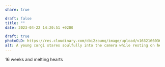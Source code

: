 ```yaml
---
share: true

draft: false
title: ""
date: 2023-04-22 14:20:51 +0200

draft: true
photoOLD: https://res.cloudinary.com/dbi2zounq/image/upload/v1682166036/zatcrtxcamqsvfurkoto.jpg
alt: A young corgi stares soulfully into the camera while resting on her owner's lap.
---
```


16 weeks and melting hearts
